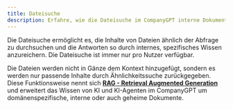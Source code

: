 ```yaml
---
title: Dateisuche
description: Erfahre, wie die Dateisuche im CompanyGPT interne Dokumente durch RAG (Retrieval Augmented Generation) nutzt, um KI-Antworten mit spezifischem Wissen anzureichern.
---
```


Die Dateisuche ermöglicht es, die Inhalte von Dateien ähnlich der Abfrage zu durchsuchen und die Antworten so durch internes, spezifisches Wissen anzureichern. Die Dateisuche ist immer nur pro Nutzer verfügbar. 

Die Dateien werden nicht in Gänze dem Kontext hinzugefügt, sondern es werden nur passende Inhalte durch Ähnlichkeitssuche zurückgegeben. Diese Funktionsweise nennt sich [**RAG - Retrieval Augmented Generation**](/prompt-engineering/prompt-techniken/rag) und erweitert das Wissen von KI und KI-Agenten im CompanyGPT um domänenspezifische, interne oder auch geheime Dokumente.